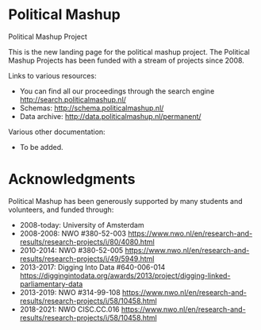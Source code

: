 # Political Mashup

Political Mashup Project

This is the new landing page for the political mashup project.  The Political Mashup Projects has been funded with a stream of projects since 2008.

Links to various resources:
* You can find all our proceedings through the search engine <http://search.politicalmashup.nl/>
* Schemas: <http://schema.politicalmashup.nl/>
* Data archive: <http://data.politicalmashup.nl/permanent/>

Various other documentation:
* To be added.


# Acknowledgments

Political Mashup has been generously supported by many students and volunteers, and funded through:
* 2008-today: University of Amsterdam
* 2008-2008: NWO #380-52-003 <https://www.nwo.nl/en/research-and-results/research-projects/i/80/4080.html>
* 2010-2014: NWO #380-52-005 <https://www.nwo.nl/en/research-and-results/research-projects/i/49/5949.html> 
* 2013-2017: Digging Into Data #640-006-014 <https://diggingintodata.org/awards/2013/project/digging-linked-parliamentary-data>
* 2013-2019: NWO #314-99-108 <https://www.nwo.nl/en/research-and-results/research-projects/i/58/10458.html>
* 2018-2021: NWO CISC.CC.016 <https://www.nwo.nl/en/research-and-results/research-projects/i/58/10458.html>
